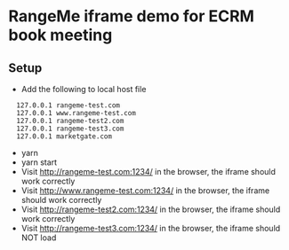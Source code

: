 # RangeMe iframe demo for ECRM book meeting

## Setup

* Add the following to local host file
```
  127.0.0.1 rangeme-test.com
  127.0.0.1 www.rangeme-test.com
  127.0.0.1 rangeme-test2.com
  127.0.0.1 rangeme-test3.com
  127.0.0.1 marketgate.com
```
* yarn
* yarn start
* Visit http://rangeme-test.com:1234/ in the browser, the iframe should work correctly
* Visit http://www.rangeme-test.com:1234/ in the browser, the iframe should work correctly
* Visit http://rangeme-test2.com:1234/ in the browser, the iframe should work correctly
* Visit http://rangeme-test3.com:1234/ in the browser, the iframe should NOT load
